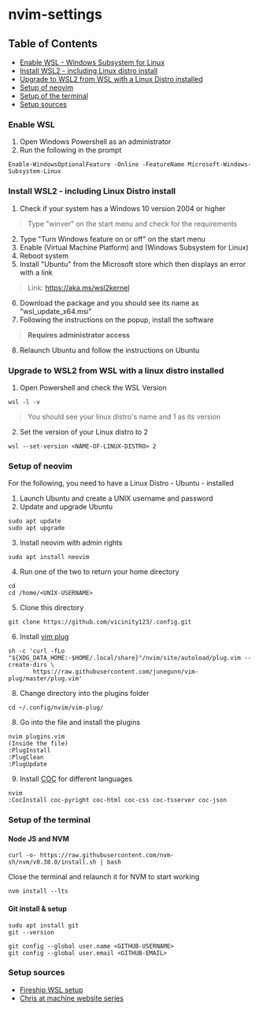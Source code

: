 # nvim-settings

## Table of Contents
* [Enable WSL - Windows Subsystem for Linux](#enable_wsl)
* [Install WSL2 - including Linux distro install](#install_wsl2)
* [Upgrade to WSL2 from WSL with a Linux Distro installed](#upgrade_wsl1_to_wsl2)
* [Setup of neovim](#nvim_setup)
* [Setup of the terminal](#terminal_setup)
* [Setup sources](#setup_sources)


### Enable WSL <a name="enable_wsl"></a>
1. Open Windows Powershell as an administrator
2. Run the following in the prompt
```
Enable-WindowsOptionalFeature -Online -FeatureName Microsoft-Windows-Subsystem-Linux
``` 

### Install WSL2 - including Linux Distro install <a name="install_wsl2"></a>
1. Check if your system has a Windows 10 version 2004 or higher
> Type "winver" on the start menu and check for the requirements
2. Type "Turn Windows feature on or off" on the start menu
3. Enable (Virtual Machine Platform) and (Windows Subsystem for Linux)
4. Reboot system
5. Install "Ubuntu" from the Microsoft store which then displays an error with a link
> Link: https://aka.ms/wsl2kernel
6. Download the package and you should see its name as "wsl_update_x64.msi"
7. Following the instructions on the popup, install the software
> **Requires administrator access**
8. Relaunch Ubuntu and follow the instructions on Ubuntu

### Upgrade to WSL2 from WSL with a linux distro installed <a name="upgrade_wsl1_to_wsl2"></a>
1. Open Powershell and check the WSL Version
```
wsl -l -v
```
> You should see your linux distro's name and 1 as its version
2. Set the version of your Linux distro to 2
```
wsl --set-version <NAME-OF-LINUX-DISTRO> 2 
```

### Setup of neovim <a name="nvim_setup"></a>
For the following, you need to have a Linux Distro - Ubuntu - installed

1. Launch Ubuntu and create a UNIX username and password
2. Update and upgrade Ubuntu
```
sudo apt update
sudo apt upgrade
```
3. Install neovim with admin rights
```
sudo apt install neovim
```
4. Run one of the two to return your home directory
```
cd
cd /home/<UNIX-USERNAME>
```
5. Clone this directory
```
git clone https://github.com/vicinity123/.config.git
```
6. Install [vim plug](https://github.com/junegunn/vim-plug)
```
sh -c 'curl -fLo "${XDG_DATA_HOME:-$HOME/.local/share}"/nvim/site/autoload/plug.vim --create-dirs \
       https://raw.githubusercontent.com/junegunn/vim-plug/master/plug.vim'
```
8. Change directory into the plugins folder
```
cd ~/.config/nvim/vim-plug/
```
8. Go into the file and install the plugins
```
nvim plugins.vim
(Inside the file)
:PlugInstall
:PlugClean
:PlugUpdate
```
9. Install [COC](https://github.com/neoclide/coc.nvim) for different languages
```
nvim
:CocInstall coc-pyright coc-html coc-css coc-tsserver coc-json
```


### Setup of the terminal <a name="terminal_setup"></a>

#### Node JS and NVM
```
curl -o- https://raw.githubusercontent.com/nvm-sh/nvm/v0.38.0/install.sh | bash
```
Close the terminal and relaunch it for NVM to start working
```
nvm install --lts
```

#### Git install & setup
```
sudo apt install git
git --version
```
```
git config --global user.name <GITHUB-USERNAME>
git config --global user.email <GITHUB-EMAIL>
```

### Setup sources <a name="setup_sources"></a>
* [Fireship WSL setup](https://fireship.io/lessons/windows-10-for-web-dev/)
* [Chris at machine website series](https://www.chrisatmachine.com/Neovim/01-vim-plug/)
